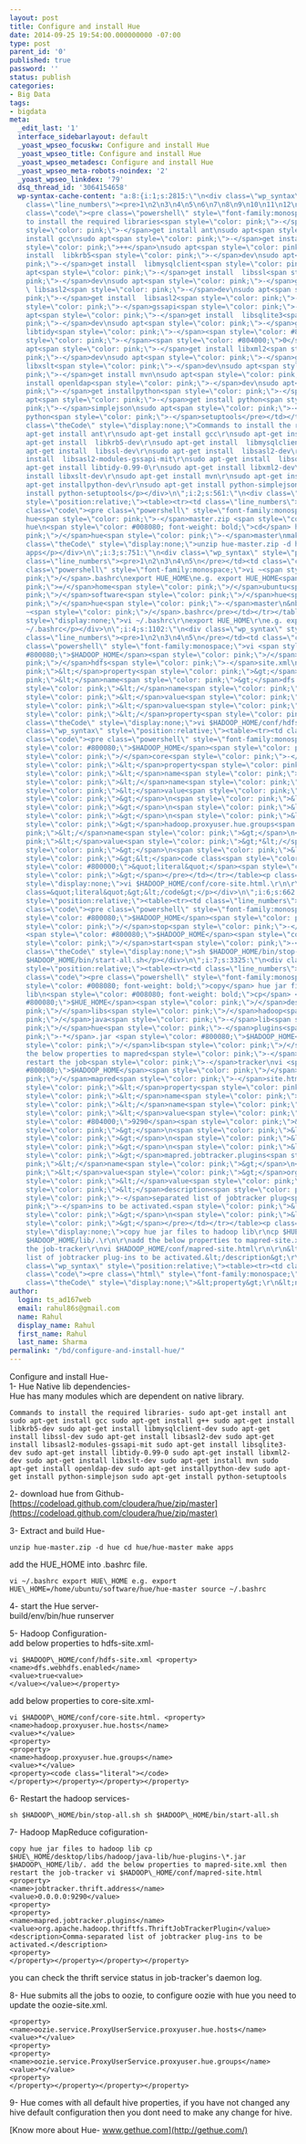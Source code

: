 ```yaml
---
layout: post
title: Configure and install Hue
date: 2014-09-25 19:54:00.000000000 -07:00
type: post
parent_id: '0'
published: true
password: ''
status: publish
categories:
- Big Data
tags:
- bigdata
meta:
  _edit_last: '1'
  interface_sidebarlayout: default
  _yoast_wpseo_focuskw: Configure and install Hue
  _yoast_wpseo_title: Configure and install Hue
  _yoast_wpseo_metadesc: Configure and install Hue
  _yoast_wpseo_meta-robots-noindex: '2'
  _yoast_wpseo_linkdex: '79'
  dsq_thread_id: '3064154658'
  wp-syntax-cache-content: "a:8:{i:1;s:2815:\"\n<div class=\"wp_syntax\" style=\"position:relative;\"><table><tr><td
    class=\"line_numbers\"><pre>1\n2\n3\n4\n5\n6\n7\n8\n9\n10\n11\n12\n13\n14\n15\n16\n17\n18\n</pre></td><td
    class=\"code\"><pre class=\"powershell\" style=\"font-family:monospace;\">Commands
    to install the required libraries<span style=\"color: pink;\">-</span>\nsudo apt<span
    style=\"color: pink;\">-</span>get install ant\nsudo apt<span style=\"color: pink;\">-</span>get
    install gcc\nsudo apt<span style=\"color: pink;\">-</span>get install  g<span
    style=\"color: pink;\">++</span>\nsudo apt<span style=\"color: pink;\">-</span>get
    install  libkrb5<span style=\"color: pink;\">-</span>dev\nsudo apt<span style=\"color:
    pink;\">-</span>get install  libmysqlclient<span style=\"color: pink;\">-</span>dev\nsudo
    apt<span style=\"color: pink;\">-</span>get install  libssl<span style=\"color:
    pink;\">-</span>dev\nsudo apt<span style=\"color: pink;\">-</span>get install
    \ libsasl2<span style=\"color: pink;\">-</span>dev\nsudo apt<span style=\"color:
    pink;\">-</span>get install  libsasl2<span style=\"color: pink;\">-</span>modules<span
    style=\"color: pink;\">-</span>gssapi<span style=\"color: pink;\">-</span>mit\nsudo
    apt<span style=\"color: pink;\">-</span>get install  libsqlite3<span style=\"color:
    pink;\">-</span>dev\nsudo apt<span style=\"color: pink;\">-</span>get install
    libtidy<span style=\"color: pink;\">-</span><span style=\"color: #804000;\">0.99</span><span
    style=\"color: pink;\">-</span><span style=\"color: #804000;\">0</span>\nsudo
    apt<span style=\"color: pink;\">-</span>get install libxml2<span style=\"color:
    pink;\">-</span>dev\nsudo apt<span style=\"color: pink;\">-</span>get install
    libxslt<span style=\"color: pink;\">-</span>dev\nsudo apt<span style=\"color:
    pink;\">-</span>get install mvn\nsudo apt<span style=\"color: pink;\">-</span>get
    install openldap<span style=\"color: pink;\">-</span>dev\nsudo apt<span style=\"color:
    pink;\">-</span>get installpython<span style=\"color: pink;\">-</span>dev\nsudo
    apt<span style=\"color: pink;\">-</span>get install python<span style=\"color:
    pink;\">-</span>simplejson\nsudo apt<span style=\"color: pink;\">-</span>get install
    python<span style=\"color: pink;\">-</span>setuptools</pre></td></tr></table><p
    class=\"theCode\" style=\"display:none;\">Commands to install the required libraries-\r\nsudo
    apt-get install ant\r\nsudo apt-get install gcc\r\nsudo apt-get install  g++\r\nsudo
    apt-get install  libkrb5-dev\r\nsudo apt-get install  libmysqlclient-dev\r\nsudo
    apt-get install  libssl-dev\r\nsudo apt-get install  libsasl2-dev\r\nsudo apt-get
    install  libsasl2-modules-gssapi-mit\r\nsudo apt-get install  libsqlite3-dev\r\nsudo
    apt-get install libtidy-0.99-0\r\nsudo apt-get install libxml2-dev\r\nsudo apt-get
    install libxslt-dev\r\nsudo apt-get install mvn\r\nsudo apt-get install openldap-dev\r\nsudo
    apt-get installpython-dev\r\nsudo apt-get install python-simplejson\r\nsudo apt-get
    install python-setuptools</p></div>\n\";i:2;s:561:\"\n<div class=\"wp_syntax\"
    style=\"position:relative;\"><table><tr><td class=\"line_numbers\"><pre>1\n2\n3\n</pre></td><td
    class=\"code\"><pre class=\"powershell\" style=\"font-family:monospace;\">unzip
    hue<span style=\"color: pink;\">-</span>master.zip <span style=\"color: pink;\">-</span>d
    hue\n<span style=\"color: #008080; font-weight: bold;\">cd</span> hue<span style=\"color:
    pink;\">/</span>hue<span style=\"color: pink;\">-</span>master\nmake apps</pre></td></tr></table><p
    class=\"theCode\" style=\"display:none;\">unzip hue-master.zip -d hue\r\ncd hue/hue-master\r\nmake
    apps</p></div>\n\";i:3;s:751:\"\n<div class=\"wp_syntax\" style=\"position:relative;\"><table><tr><td
    class=\"line_numbers\"><pre>1\n2\n3\n4\n5\n</pre></td><td class=\"code\"><pre
    class=\"powershell\" style=\"font-family:monospace;\">vi ~<span style=\"color:
    pink;\">/</span>.bashrc\nexport HUE_HOME\ne.g. export HUE_HOME<span style=\"color:
    pink;\">=/</span>home<span style=\"color: pink;\">/</span>ubuntu<span style=\"color:
    pink;\">/</span>software<span style=\"color: pink;\">/</span>hue<span style=\"color:
    pink;\">/</span>hue<span style=\"color: pink;\">-</span>master\n&nbsp;\nsource
    ~<span style=\"color: pink;\">/</span>.bashrc</pre></td></tr></table><p class=\"theCode\"
    style=\"display:none;\">vi ~/.bashrc\r\nexport HUE_HOME\r\ne.g. export HUE_HOME=/home/ubuntu/software/hue/hue-master\r\n\r\nsource
    ~/.bashrc</p></div>\n\";i:4;s:1102:\"\n<div class=\"wp_syntax\" style=\"position:relative;\"><table><tr><td
    class=\"line_numbers\"><pre>1\n2\n3\n4\n5\n</pre></td><td class=\"code\"><pre
    class=\"powershell\" style=\"font-family:monospace;\">vi <span style=\"color:
    #800080;\">$HADOOP_HOME</span><span style=\"color: pink;\">/</span>conf<span style=\"color:
    pink;\">/</span>hdfs<span style=\"color: pink;\">-</span>site.xml\n<span style=\"color:
    pink;\">&lt;</span>property<span style=\"color: pink;\">&gt;</span>\n<span style=\"color:
    pink;\">&lt;</span>name<span style=\"color: pink;\">&gt;</span>dfs.webhdfs.enabled<span
    style=\"color: pink;\">&lt;/</span>name<span style=\"color: pink;\">&gt;</span>\n<span
    style=\"color: pink;\">&lt;</span>value<span style=\"color: pink;\">&gt;</span>true<span
    style=\"color: pink;\">&lt;</span>value<span style=\"color: pink;\">&gt;</span>\n<span
    style=\"color: pink;\">&lt;/</span>property<span style=\"color: pink;\">&gt;</span></pre></td></tr></table><p
    class=\"theCode\" style=\"display:none;\">vi $HADOOP_HOME/conf/hdfs-site.xml\r\n&lt;property&gt;\r\n&lt;name&gt;dfs.webhdfs.enabled&lt;/name&gt;\r\n&lt;value&gt;true&lt;value&gt;\r\n&lt;/property&gt;</p></div>\n\";i:5;s:1951:\"\n<div
    class=\"wp_syntax\" style=\"position:relative;\"><table><tr><td class=\"line_numbers\"><pre>1\n2\n3\n4\n5\n6\n7\n8\n9\n10\n</pre></td><td
    class=\"code\"><pre class=\"powershell\" style=\"font-family:monospace;\">vi <span
    style=\"color: #800080;\">$HADOOP_HOME</span><span style=\"color: pink;\">/</span>conf<span
    style=\"color: pink;\">/</span>core<span style=\"color: pink;\">-</span>site.html.\n&nbsp;\n<span
    style=\"color: pink;\">&lt;</span>property<span style=\"color: pink;\">&gt;</span>\n<span
    style=\"color: pink;\">&lt;</span>name<span style=\"color: pink;\">&gt;</span>hadoop.proxyuser.hue.hosts<span
    style=\"color: pink;\">&lt;/</span>name<span style=\"color: pink;\">&gt;</span>\n<span
    style=\"color: pink;\">&lt;</span>value<span style=\"color: pink;\">&gt;*&lt;/</span>value<span
    style=\"color: pink;\">&gt;</span>\n<span style=\"color: pink;\">&lt;</span>property<span
    style=\"color: pink;\">&gt;</span>\n<span style=\"color: pink;\">&lt;</span>property<span
    style=\"color: pink;\">&gt;</span>\n<span style=\"color: pink;\">&lt;</span>name<span
    style=\"color: pink;\">&gt;</span>hadoop.proxyuser.hue.groups<span style=\"color:
    pink;\">&lt;/</span>name<span style=\"color: pink;\">&gt;</span>\n<span style=\"color:
    pink;\">&lt;</span>value<span style=\"color: pink;\">&gt;*&lt;/</span>value<span
    style=\"color: pink;\">&gt;</span>\n<span style=\"color: pink;\">&lt;</span>property<span
    style=\"color: pink;\">&gt;&lt;</span>code class<span style=\"color: pink;\">=</span><span
    style=\"color: #800000;\">&quot;literal&quot;</span><span style=\"color: pink;\">&gt;&lt;/</span>code<span
    style=\"color: pink;\">&gt;</span></pre></td></tr></table><p class=\"theCode\"
    style=\"display:none;\">vi $HADOOP_HOME/conf/core-site.html.\r\n\r\n&lt;property&gt;\r\n&lt;name&gt;hadoop.proxyuser.hue.hosts&lt;/name&gt;\r\n&lt;value&gt;*&lt;/value&gt;\r\n&lt;property&gt;\r\n&lt;property&gt;\r\n&lt;name&gt;hadoop.proxyuser.hue.groups&lt;/name&gt;\r\n&lt;value&gt;*&lt;/value&gt;\r\n&lt;property&gt;&lt;code
    class=&quot;literal&quot;&gt;&lt;/code&gt;</p></div>\n\";i:6;s:662:\"\n<div class=\"wp_syntax\"
    style=\"position:relative;\"><table><tr><td class=\"line_numbers\"><pre>1\n2\n</pre></td><td
    class=\"code\"><pre class=\"powershell\" style=\"font-family:monospace;\">sh <span
    style=\"color: #800080;\">$HADOOP_HOME</span><span style=\"color: pink;\">/</span>bin<span
    style=\"color: pink;\">/</span>stop<span style=\"color: pink;\">-</span>all.sh\nsh
    <span style=\"color: #800080;\">$HADOOP_HOME</span><span style=\"color: pink;\">/</span>bin<span
    style=\"color: pink;\">/</span>start<span style=\"color: pink;\">-</span>all.sh</pre></td></tr></table><p
    class=\"theCode\" style=\"display:none;\">sh $HADOOP_HOME/bin/stop-all.sh\r\nsh
    $HADOOP_HOME/bin/start-all.sh</p></div>\n\";i:7;s:3325:\"\n<div class=\"wp_syntax\"
    style=\"position:relative;\"><table><tr><td class=\"line_numbers\"><pre>1\n2\n3\n4\n5\n6\n7\n8\n9\n10\n11\n12\n13\n14\n15\n</pre></td><td
    class=\"code\"><pre class=\"powershell\" style=\"font-family:monospace;\"><span
    style=\"color: #008080; font-weight: bold;\">copy</span> hue jar files to hadoop
    lib\n<span style=\"color: #008080; font-weight: bold;\">cp</span> <span style=\"color:
    #800080;\">$HUE_HOME</span><span style=\"color: pink;\">/</span>desktop<span style=\"color:
    pink;\">/</span>libs<span style=\"color: pink;\">/</span>hadoop<span style=\"color:
    pink;\">/</span>java<span style=\"color: pink;\">-</span>lib<span style=\"color:
    pink;\">/</span>hue<span style=\"color: pink;\">-</span>plugins<span style=\"color:
    pink;\">-*</span>.jar <span style=\"color: #800080;\">$HADOOP_HOME</span><span
    style=\"color: pink;\">/</span>lib<span style=\"color: pink;\">/</span>.\n&nbsp;\nadd
    the below properties to mapred<span style=\"color: pink;\">-</span>site.xml then
    restart the job<span style=\"color: pink;\">-</span>tracker\nvi <span style=\"color:
    #800080;\">$HADOOP_HOME</span><span style=\"color: pink;\">/</span>conf<span style=\"color:
    pink;\">/</span>mapred<span style=\"color: pink;\">-</span>site.html\n&nbsp;\n<span
    style=\"color: pink;\">&lt;</span>property<span style=\"color: pink;\">&gt;</span>\n<span
    style=\"color: pink;\">&lt;</span>name<span style=\"color: pink;\">&gt;</span>jobtracker.thrift.address<span
    style=\"color: pink;\">&lt;/</span>name<span style=\"color: pink;\">&gt;</span>\n<span
    style=\"color: pink;\">&lt;</span>value<span style=\"color: pink;\">&gt;</span>0.0.0.0:<span
    style=\"color: #804000;\">9290</span><span style=\"color: pink;\">&lt;/</span>value<span
    style=\"color: pink;\">&gt;</span>\n<span style=\"color: pink;\">&lt;</span>property<span
    style=\"color: pink;\">&gt;</span>\n<span style=\"color: pink;\">&lt;</span>property<span
    style=\"color: pink;\">&gt;</span>\n<span style=\"color: pink;\">&lt;</span>name<span
    style=\"color: pink;\">&gt;</span>mapred.jobtracker.plugins<span style=\"color:
    pink;\">&lt;/</span>name<span style=\"color: pink;\">&gt;</span>\n<span style=\"color:
    pink;\">&lt;</span>value<span style=\"color: pink;\">&gt;</span>org.apache.hadoop.thriftfs.ThriftJobTrackerPlugin<span
    style=\"color: pink;\">&lt;/</span>value<span style=\"color: pink;\">&gt;</span>\n<span
    style=\"color: pink;\">&lt;</span>description<span style=\"color: pink;\">&gt;</span>Comma<span
    style=\"color: pink;\">-</span>separated list of jobtracker plug<span style=\"color:
    pink;\">-</span>ins to be activated.<span style=\"color: pink;\">&lt;/</span>description<span
    style=\"color: pink;\">&gt;</span>\n<span style=\"color: pink;\">&lt;</span>property<span
    style=\"color: pink;\">&gt;</span></pre></td></tr></table><p class=\"theCode\"
    style=\"display:none;\">copy hue jar files to hadoop lib\r\ncp $HUE_HOME/desktop/libs/hadoop/java-lib/hue-plugins-*.jar
    $HADOOP_HOME/lib/.\r\n\r\nadd the below properties to mapred-site.xml then restart
    the job-tracker\r\nvi $HADOOP_HOME/conf/mapred-site.html\r\n\r\n&lt;property&gt;\r\n&lt;name&gt;jobtracker.thrift.address&lt;/name&gt;\r\n&lt;value&gt;0.0.0.0:9290&lt;/value&gt;\r\n&lt;property&gt;\r\n&lt;property&gt;\r\n&lt;name&gt;mapred.jobtracker.plugins&lt;/name&gt;\r\n&lt;value&gt;org.apache.hadoop.thriftfs.ThriftJobTrackerPlugin&lt;/value&gt;\r\n&lt;description&gt;Comma-separated
    list of jobtracker plug-ins to be activated.&lt;/description&gt;\r\n&lt;property&gt;</p></div>\n\";i:8;s:831:\"\n<div
    class=\"wp_syntax\" style=\"position:relative;\"><table><tr><td class=\"line_numbers\"><pre>1\n2\n3\n4\n5\n6\n7\n8\n</pre></td><td
    class=\"code\"><pre class=\"html\" style=\"font-family:monospace;\">&lt;property&gt;\r\n&lt;name&gt;oozie.service.ProxyUserService.proxyuser.hue.hosts&lt;/name&gt;\r\n&lt;value&gt;*&lt;/value&gt;\r\n&lt;property&gt;\r\n&lt;property&gt;\r\n&lt;name&gt;oozie.service.ProxyUserService.proxyuser.hue.groups&lt;/name&gt;\r\n&lt;value&gt;*&lt;/value&gt;\r\n&lt;property&gt;</pre></td></tr></table><p
    class=\"theCode\" style=\"display:none;\">&lt;property&gt;\r\n&lt;name&gt;oozie.service.ProxyUserService.proxyuser.hue.hosts&lt;/name&gt;\r\n&lt;value&gt;*&lt;/value&gt;\r\n&lt;property&gt;\r\n&lt;property&gt;\r\n&lt;name&gt;oozie.service.ProxyUserService.proxyuser.hue.groups&lt;/name&gt;\r\n&lt;value&gt;*&lt;/value&gt;\r\n&lt;property&gt;</p></div>\n\";}"
author:
  login: ts_ad167web
  email: rahul86s@gmail.com
  name: Rahul
  display_name: Rahul
  first_name: Rahul
  last_name: Sharma
permalink: "/bd/configure-and-install-hue/"
---
```

Configure and install Hue-  
1- Hue Native lib dependencies-  
Hue has many modules which are dependent on native library.

```
Commands to install the required libraries- sudo apt-get install ant sudo apt-get install gcc sudo apt-get install g++ sudo apt-get install libkrb5-dev sudo apt-get install libmysqlclient-dev sudo apt-get install libssl-dev sudo apt-get install libsasl2-dev sudo apt-get install libsasl2-modules-gssapi-mit sudo apt-get install libsqlite3-dev sudo apt-get install libtidy-0.99-0 sudo apt-get install libxml2-dev sudo apt-get install libxslt-dev sudo apt-get install mvn sudo apt-get install openldap-dev sudo apt-get installpython-dev sudo apt-get install python-simplejson sudo apt-get install python-setuptools
```

2- download hue from Github-[https://codeload.github.com/cloudera/hue/zip/master](https://codeload.github.com/cloudera/hue/zip/master)

3- Extract and build Hue-

```
unzip hue-master.zip -d hue cd hue/hue-master make apps
```

add the HUE\_HOME into .bashrc file.

```
vi ~/.bashrc export HUE\_HOME e.g. export HUE\_HOME=/home/ubuntu/software/hue/hue-master source ~/.bashrc
```

4- start the Hue server-  
build/env/bin/hue runserver

5- Hadoop Configuration-  
add below properties to hdfs-site.xml-

```
vi $HADOOP\_HOME/conf/hdfs-site.xml <property>
<name>dfs.webhdfs.enabled</name>
<value>true<value>
</value></value></property>
```

add below properties to core-site.xml-

```
vi $HADOOP\_HOME/conf/core-site.html. <property>
<name>hadoop.proxyuser.hue.hosts</name>
<value>*</value>
<property>
<property>
<name>hadoop.proxyuser.hue.groups</name>
<value>*</value>
<property><code class="literal"></code>
</property></property></property></property>
```

6- Restart the hadoop services-

```
sh $HADOOP\_HOME/bin/stop-all.sh sh $HADOOP\_HOME/bin/start-all.sh
```

7- Hadoop MapReduce cofiguration-

```
copy hue jar files to hadoop lib cp $HUE\_HOME/desktop/libs/hadoop/java-lib/hue-plugins-\*.jar $HADOOP\_HOME/lib/. add the below properties to mapred-site.xml then restart the job-tracker vi $HADOOP\_HOME/conf/mapred-site.html <property>
<name>jobtracker.thrift.address</name>
<value>0.0.0.0:9290</value>
<property>
<property>
<name>mapred.jobtracker.plugins</name>
<value>org.apache.hadoop.thriftfs.ThriftJobTrackerPlugin</value>
<description>Comma-separated list of jobtracker plug-ins to be activated.</description>
<property>
</property></property></property></property>
```

you can check the thrift service status in job-tracker's daemon log.

8- Hue submits all the jobs to oozie, to configure oozie with hue you need to update the oozie-site.xml.

```
<property>
<name>oozie.service.ProxyUserService.proxyuser.hue.hosts</name>
<value>*</value>
<property>
<property>
<name>oozie.service.ProxyUserService.proxyuser.hue.groups</name>
<value>*</value>
<property>
</property></property></property></property>
```

9- Hue comes with all default hive properties, if you have not changed any hive default configuration then you dont need to make any change for hive.

[Know more about Hue- www.gethue.com](http://gethue.com/)

